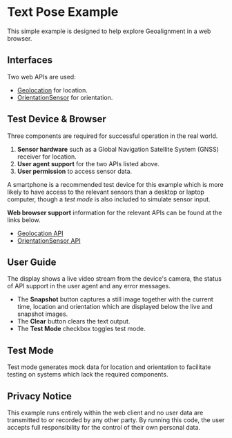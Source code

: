 # Text Pose Example

This simple example is designed to help explore Geoalignment in a web browser.

## Interfaces

Two web APIs are used:

 * [Geolocation](https://w3c.github.io/geolocation-api/) for location.
 * [OrientationSensor](https://w3c.github.io/orientation-sensor/) for orientation.

## Test Device & Browser

Three components are required for successful operation in the real world.

 1. **Sensor hardware** such as a Global Navigation Satellite System (GNSS) receiver for location.
 1. **User agent support** for the two APIs listed above.
 1. **User permission** to access sensor data.

A smartphone is a recommended test device for this example which is more likely to have access to the relevant sensors than a desktop or laptop computer, though a _test mode_ is also included to simulate sensor input.

**Web browser support** information for the relevant APIs can be found at the links below.

 * [Geolocation API](https://developer.mozilla.org/en-US/docs/Web/API/Geolocation_API#browser_compatibility)
 * [OrientationSensor API](https://developer.mozilla.org/en-US/docs/Web/API/OrientationSensor#browser_compatibility)

## User Guide

The display shows a live video stream from the device's camera, the status of API support in the user agent and any error messages.

 * The **Snapshot** button captures a still image together with the current time, location and orientation which are displayed below the live and snapshot images.
 * The **Clear** button clears the text output.
 * The **Test Mode** checkbox toggles test mode.

## Test Mode

Test mode generates mock data for location and orientation to facilitate testing on systems which lack the required components.

## Privacy Notice

This example runs entirely within the web client and no user data are transmitted to or recorded by any other party. By running this code, the user accepts full responsibility for the control of their own personal data.
